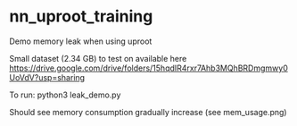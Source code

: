 # nn_uproot_training

Demo memory leak when using uproot

Small dataset (2.34 GB) to test on available here https://drive.google.com/drive/folders/15hqdIR4rxr7Ahb3MQhBRDmgmwy0UoVdV?usp=sharing

To run:
python3 leak_demo.py

Should see memory consumption gradually increase (see mem_usage.png)
